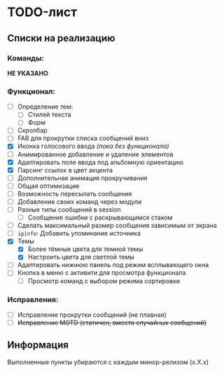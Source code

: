 # TODO-лист

## Списки на реализацию

### Команды:

__НЕ УКАЗАНО__

### Функционал:

- [ ] Определение тем:
  - [ ] Стилей текста
  - [ ] Форм
- [ ] Скролбар
- [ ] FAB для прокрутки списка сообщений вниз
- [x] Иконка голосового ввода *(пока без функционала)*
- [ ] Анимированное добавление и удаление элементов
- [x] Адаптировать поле ввода под альбомную ориентацию
- [x] Парсинг ссылок в цвет акцента
- [ ] Дополнительная анимация прокручивания
- [ ] Общая оптимизация
- [ ] Возможность пересылать сообщения
- [ ] Добавление своих команд через модули
- [ ] Разные типы сообщений в session
  - [ ] Сообщение ошибки с раскрывающимся стаком
- [ ] Сделать максимальный размер сообщения зависимым от экрана
- [ ] `ipinfo`: Добавить упоминание источника
- [x] Темы
  - [x] Более тёмные цвета для темной темы
  - [x] Настроить цвета для светлой темы
- [ ] Адаптировать нижнюю панель под режим всплывающего окна
- [ ] Кнопка в меню с активити для просмотра функционала
  - [ ] Просмотр команд с выбором режима сортировки

### Исправления:

- [ ] Исправление прокрутки сообщений (не плавная)
- [ ] ~~Исправление MOTD (статичен, вместо случайных сообщений)~~

## Информация

Выполненные пункты убираются с каждым минор-релизом (x.X.x)